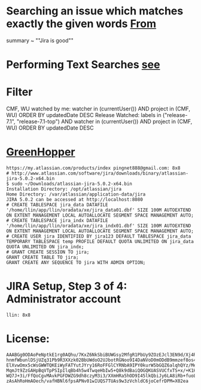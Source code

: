 # Searching an issue which matches exactly the given words [From](https://answers.atlassian.com/questions/61004/searching-an-issue-which-matches-exactly-the-given-words)
summary ~ "\"Jira is good\""

# Performing Text Searches [see](https://confluence.atlassian.com/display/JIRA/Performing+Text+Searches)

# Filter

CMF, WU watched by me: watcher in (currentUser()) AND project in (CMF, WU) ORDER BY updatedDate DESC
Release Watched: labels in ("release-7.1", "release-7.1-top") AND watcher in (currentUser()) AND project in (CMF, WU) ORDER BY updatedDate DESC


# [GreenHopper](http://confluence.atlassian.com/display/GH/GreenHopper+Documentation)
	https://my.atlassian.com/products/index pingnet888@gmail.com: 8x8
	# http://www.atlassian.com/software/jira/downloads/binary/atlassian-jira-5.0.2-x64.bin
	$ sudo ~/Downloads/atlassian-jira-5.0.2-x64.bin
	Installation Directory: /opt/atlassian/jira
	Home Directory: /var/atlassian/application-data/jira
	JIRA 5.0.2 can be accessed at http://localhost:8080
	# CREATE TABLESPACE jira_data DATAFILE '/home/llin/app/llin/oradata/xe/jira_data01.dbf' SIZE 100M AUTOEXTEND ON EXTENT MANAGEMENT LOCAL AUTOALLOCATE SEGMENT SPACE MANAGEMENT AUTO;
	# CREATE TABLESPACE jira_indx DATAFILE '/home/llin/app/llin/oradata/xe/jira_indx01.dbf' SIZE 100M AUTOEXTEND ON EXTENT MANAGEMENT LOCAL AUTOALLOCATE SEGMENT SPACE MANAGEMENT AUTO;
	# CREATE USER jira IDENTIFIED BY jira123 DEFAULT TABLESPACE jira_data TEMPORARY TABLESPACE temp PROFILE DEFAULT QUOTA UNLIMITED ON jira_data QUOTA UNLIMITED ON jira_indx;
	# GRANT CREATE SESSION TO jira;
	GRANT CREATE TABLE TO jira;
	GRANT CREATE ANY SEQUENCE TO jira WITH ADMIN OPTION;

# JIRA Setup, Step 3 of 4: Administrator account
	llin: 8x8

# License: 
```
AAABGg0ODAoPeNptkE1rg0AQhu/7KxZ6NkSbiBUWGsy2MfgR1PbUy9ZOzEJcl3EN9d/Xj4R+0MNc5
hnmfWbunlDSjUZq31Pb9R3XXzk02BbUWdoO2UJbotRGNoo9I4DaNVoD0mODdB9mmzef8os4d2KcI
ElXvwOmx5cWsGWWTQKEiWyFATYutJYry16RoFFGlCYRNbA9IPY0kurW5bGQZ6alqhQYz/Meq3poL
MqmJt9ZzGAHpBqVTpPSIpIlqBb4h5w4TwqeHbIw5+Q8k9dBaiQOGQKUASVUCfxTS+x/+K1HvxQro
WQ7J+3i/FfQoCgvMAvkPGFDWZG9dh8czyM3i3/XXmHRa5hOD9I45lkQbiJy6LA8iRb+fuoL31SJF
zAsAhRoHmAOech/vafHBNl6fpsAPNv01wIUQS7TUAs9w3zVchldC6joCefrDPM=X02ea
```



